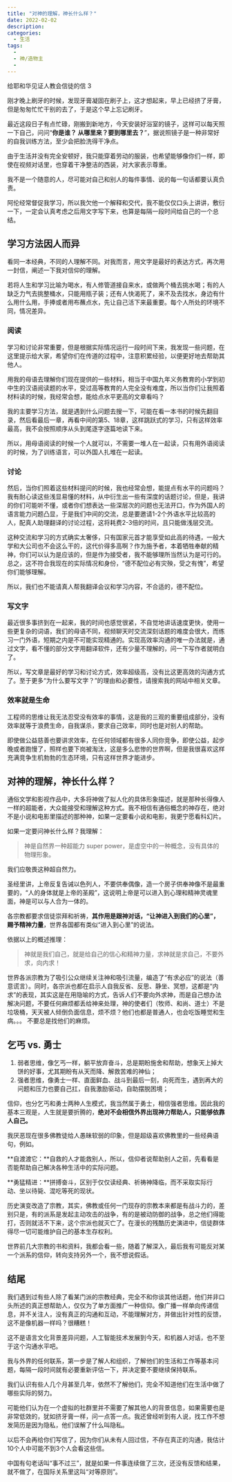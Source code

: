 ```yaml
---
title: "对神的理解，神长什么样？"
date: 2022-02-02
description: 
categories:
  - 生活
tags:
  - 
  - 神/造物主
  - 
---
```


给耶和华见证人教会信徒的信 3

刚才晚上刷牙的时候，发现牙膏凝固在刷子上，这才想起来，早上已经挤了牙膏，但是匆匆忙忙干别的去了，于是这个早上忘记刷牙。

最近这段日子有点忙碌，刚搬到新地方，今天安装好浴室的镜子，这样可以每天照一下自己，问问“**你是谁？ 从哪里来？要到哪里去？**”，据说照镜子是一种非常好的自我训练方法，至少会把脸洗得干净点。

由于生活并没有完全安顿好，我只能穿着劳动的服装，也希望能够像你们一样，即使在视频对话里，也穿着干净整洁的西装，对大家表示尊重。

我不是一个随意的人，尽可能对自己和别人的每件事情、说的每一句话都要认真负责。

阿伦经常督促我学习，所以我欠他一个解释和交代，我不能仅仅口头上讲讲，敷衍一下，一定会认真考虑之后用文字写下来，也算是每隔一段时间给自己的一个总结。

## **学习方法因人而异**

看同一本经典，不同的人理解不同。对我而言，用文字是最好的表达方式，再次用一封信，阐述一下我对信仰的理解。

若将人生和学习比喻为喝水，有人修管道接自来水，或做两个桶去挑水喝；有的人缺乏力气去挑整桶水，只能用瓶子装；还有人快渴死了，来不及去找水，身边有什么用什么用，手捧或者用布蘸点水，先让自己活下来最重要。每个人所处的环境不同，情况差异。

### 阅读

学习和讨论非常重要，但是根据实际情况运行一段时间下来，我发现一些问题，在这里提示给大家，希望你们在传道的过程中，注意积累经验，以便更好地去帮助其他人。

用我的母语去理解你们现在提供的一些材料，相当于中国九年义务教育的小学到初中生的汉语阅读题的水平，受过高等教育的人完全没有难度，所以当你们让我照着材料读的时候，我经常会想，能给点水平更高的文章看吗？

我的主要学习方法，就是遇到什么问题去搜一下，可能在看一本书的时候先翻目录，然后看最后一章，再看中间的第5、18章，这样跳跃式的学习，只有这样效率最高，我不会按照顺序从头到尾逐字逐篇地读下来。

所以，用母语阅读的时候一个人就可以，不需要一堆人在一起读，只有用外语阅读的时候，为了训练语言，可以外国人扎堆在一起读。

### **讨论**

然后，当你们照着这些材料提问的时候，我也经常会想，能提点有水平的问题吗？我有耐心读这些浅显易懂的材料，从中衍生出一些有深度的话题讨论，但是，我讲的你们可能听不懂，或者你们想表达一些深层次的问题也无法开口，作为外国人的语言能力问题凸显，于是我们中间的交流，总是要邀请1-2个外语水平比较高的人，配真人助理翻译的讨论过程，这将耗费2-3倍的时间，且只能做浅层交流。

这种交流和学习的方式确实太奢侈，只有国家元首才能享受如此高的待遇，一般大学和大公司也不会这么干的，这代价得多高啊？作为施予者，本着牺牲奉献的精神，你们可以认为是应该的，但是作为接受者，我不能够理所当然认为是可行的。 总之，这不符合我现在的实际情况和身份，“德不配位必有灾殃，受之有愧”，希望你们能够理解。

所以，我们也不能请真人帮我翻译会议和学习内容，不合适的，德不配位。

### 写文字

最近很多事挤到在一起来，我的时间也感觉很紧，不自觉地讲话速度更快，使用一些更复杂的词语，我们的母语不同，视频聊天时交流深刻话题的难度会很大，而练习一门外语，短期之内是不可能实现精通的。实现高效率沟通的唯一办法就是，通过文字，看不懂的部分文字用翻译软件，还有少量不理解的，问一下写作者就明白了。

所以，写文章是最好的学习和讨论方式，效率超级高，没有比这更高效的沟通方式了。至于更多“为什么要写文字？”的理由和必要性，请搜索我的网站中相关文章。


### **效率就是生命**

工程师的思维让我无法忍受没有效率的事情，这是我的三观的重要组成部分，没有效率就等于浪费生命，自我谋杀，要求自己效率，同时也是对别人的帮助。

即使做公益慈善也要讲求效率，在任何领域都有很多人同你竞争，即使公益，起步晚或者跑慢了，照样也要下岗被淘汰，这是多么悲惨的世界啊，但是我很喜欢这样充满竞争生机勃勃的生态环境，只有这样世界才能进步。

## **对神的理解，神长什么样？**

通俗文学和影视作品中，大多将神做了拟人化的具体形象描述，就是那种长得像人一样的超能者，大众能接受和理解这种方式。我不相信有通俗概念的神存在，绝对不是小说和电影里描述的那种神，如果一定要看小说和电影，我更宁愿看科幻片。

如果一定要问神长什么样？我理解：

> 神是自然界一种超能力 super power，是虚空中的一种概念，没有具体的物理形象。

我们应敬畏这种超自然力。

圣经里讲，上帝反复告诫以色列人，不要供奉偶像，造一个房子供奉神像不是最重要的，“人的身体就是上帝的圣殿”，这说明上帝是可以进入到心理和精神灵魂里面，神是可以与人合为一体的。

各宗教都要求信徒崇拜和祈祷，**其作用是跟神对话，“让神进入到我们的心里”，赐予精神力量**，世界各国都有类似“进入到心里”的说法。

依据以上的概述推理：

> 神就是我们自己，就是给自己的信心和精神力量，求神就是求自己，不要外求，向内求！

世界各派宗教为了吸引公众继续关注神和吸引流量，编造了“有求必应”的说法（善意谎言）。同时，各宗派也都在启示人自我反省、反思、静坐、冥想，这都是“内求”的表现，其实这是在用隐喻的方式，告诉人们不要向外求神，而是自己想办法解决问题，不要任何麻烦都丢给神来处理，神的使者们（牧师、和尚、道士）不是垃圾桶，天天被人倾倒负面信息，烦不烦？他们也都是普通人，也会吃饭睡觉和生病。。。 不要总是找他们的麻烦。

## 乞丐 vs. 勇士

1. 弱者思维，像乞丐一样，躺平放弃奋斗，总是期盼施舍和帮助，想象天上掉大饼的好事，尤其期盼有从天而降、解救苦难的神仙；
2. 强者思维，像勇士一样、直面鲜血、战斗到最后一刻，向死而生，遇到再大的问题和压力也要自己扛，自我激励驱动，自助摆脱困境；

信仰，也分乞丐和勇士两种人生模式，我当然属于勇士，相信强者思维。因此我的基本三观是，人生就是要折腾的，**绝对不会相信外界出现神力帮助人，只能够依靠人自己。**

我厌恶现在很多佛教徒给人愚昧软弱的印象，但是超级喜欢佛教里的一些经典语句，例如。

**自渡渡它：**自救的人才能救别人，所以，信仰者说帮助别人之前，先看看是否能帮助自己解决各种生活中的实际问题。

**勇猛精进：**拼搏奋斗，区别于仅仅读经典、祈祷神降临，而不采取实际行动、坐以待毙、混吃等死的现状。

历史演变改造了宗教，其实，佛教或任何一门现存的宗教本来都是有战斗力的，差别只是，有的派系是发起主动攻击的战争，有的是被动防御的战争，总之他们得能打，否则就活不下来，这个宗派也就灭亡了。在漫长的残酷历史演进中，信徒群体得尽一切可能维护自己的基本生存权利。

世界前几大宗教的书和资料，我都会看一些，随着了解深入，最后我有可能反对某一个派系的信仰，转向支持另外一个，我不想说假话。

## 结尾

我们遇到过有些人除了看某门派的宗教经典，完全不和你谈其他话题，他们并非口头所述的真正想帮助人，仅仅为了单方面推广一种信仰。像广播一样单向传递信息，并不关注人，没有真正的沟通和互动，不能理解对方，并做出针对性的反馈，这不是像机器一样吗？很糟糕！

这不是语言文化背景差异问题，人工智能技术发展到今天，和机器人对话，也不至于这个沟通水平吧。

我与外界的任何联系，第一步是了解人和组织，了解他们的生活和工作等基本问题，每隔一段时间就有必要重新评估一下，并决定要不要继续保持联系。

我们认识有些人几个月甚至几年，依然不了解他们，完全不知道他们在生活中做了哪些实际的努力。

可能他们认为在一个虚拟的社群里并不需要了解其他人的背景信息，如果需要也是非常低效的，犹如挤牙膏一样，问一点答一点。我还曾经听到有人说，找工作不想发简历是因为隐私，他们误解了什么叫隐私。

以后不会再给你们写信了，因为你们从未有人回过信，不存在真正的沟通，我估计10个人中可能不到3个人会看这些信。

中国有句老话叫“事不过三”，就是如果一件事连续做了三次，还没有反馈和结果，就不做了，在国际关系里这叫“对等原则”。

